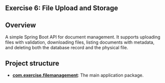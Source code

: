 ## Exercise 6: File Upload and Storage

## Overview 

A simple Spring Boot API for document management. It supports uploading files with validation, downloading files, listing documents with metadata, and deleting both the database record and the physical file.

## Project structure

*   **[com.exercise.filemanagement](src/main/java/com/exercise/filemanagement)**: The main application package.
